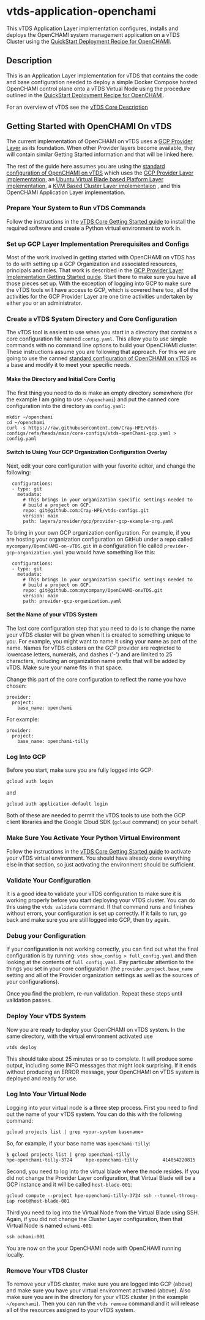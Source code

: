 # vtds-application-openchami

This vTDS Application Layer implementation configures, installs and
deploys the OpenCHAMI system management application on a vTDS Cluster
using the
[QuickStart Deployment Recipe for OpenCHAMI](https://github.com/OpenCHAMI/deployment-recipes/blob/main/quickstart/README.md).

## Description

This is an Application Layer implementation for vTDS that contains the
code and base configuration needed to deploy a simple Docker Compose
hosted OpenCHAMI control plane onto a vTDS Virtual Node using the
procedure outlined in the
[QuickStart Deployment Recipe for OpenCHAMI](https://github.com/OpenCHAMI/deployment-recipes/blob/main/quickstart/README.md).

For an overview of vTDS see the
[vTDS Core Description](https://github.com/Cray-HPE/vtds-core/blob/VSHA-652/README.md)

## Getting Started with OpenCHAMI On vTDS

The current implementation of OpenCHAMI on vTDS uses a
[GCP Provider Layer](https://github.com/Cray-HPE/vtds-provider-gcp/blob/main/README.md)
as its foundation. When other Provider layers become available, they
will contain similar Getting Started information and that will be
linked here.

The rest of the guide here assumes you are using the
[standard configuration of OpenCHAMI on vTDS](https://github.com/Cray-HPE/vtds-configs/blob/main/core-configs/vtds-openChami-gcp.yaml)
which uses the
[GCP Provider Layer implementation](https://github.com/Cray-HPE/vtds-provider-gcp/blob/main/README.md),
an
[Ubuntu Virtual Blade based Platform Layer implementation](https://github.com/Cray-HPE/vtds-platform-ubuntu/blob/main/README.md),
a
[KVM Based Cluster Layer implementaion](https://github.com/Cray-HPE/vtds-cluster-kvm/blob/main/README.md)
, and this OpenCHAMI Application Layer implementation.

### Prepare Your System to Run vTDS Commands

Follow the instructions in the
[vTDS Core Getting Started guide](https://github.com/Cray-HPE/vtds-core/blob/VSHA-652/README.md#getting-started-with-vtds)
to install the required software and create a Python virtual
environment to work in.

### Set up GCP Layer Implementation Prerequisites and Configs

Most of the work involved in getting started with OpenCHAMI on vTDS
has to do with setting up a GCP Organization and associated resources,
principals and roles. That work is described in the
[GCP Provider Layer Implementation Getting Started guide](https://github.com/Cray-HPE/vtds-provider-gcp/blob/main/README.md#getting-started-with-the-gcp-provider-implementation).
Start there to make sure you have all those pieces set up. With the
exception of logging into GCP to make sure the vTDS tools will have
access to GCP, which is covered here too, all of the activities for
the GCP Provider Layer are one time activities undertaken by either
you or an administrator.

### Create a vTDS System Directory and Core Configuration

The vTDS tool is easiest to use when you start in a directory that
contains a core configuration file named `config.yaml`. This allow you
to use simple commands with no command line options to build your
OpenCHAMI cluster. These instructions assume you are following that
approach. For this we are going to use the canned
[standard configuration of OpenCHAMI on vTDS](https://github.com/Cray-HPE/vtds-configs/blob/main/core-configs/vtds-openChami-gcp.yaml)
as a base and modify it to meet your specific needs.

#### Make the Directory and Initial Core Config

The first thing you need to do is make an empty directory somewhere
(for the example I am going to use `~/openchami`) and put the canned
core configuration into the directory as `config.yaml`:

```
mkdir ~/openchami
cd ~/openchami
curl -s https://raw.githubusercontent.com/Cray-HPE/vtds-configs/refs/heads/main/core-configs/vtds-openChami-gcp.yaml > config.yaml
```

#### Switch to Using Your GCP Organization Configuration Overlay

Next, edit your core configuration with your favorite editor, and change
the following:

```
  configurations:
  - type: git
    metadata:
      # This brings in your organization specific settings needed to
      # build a project on GCP.
      repo: git@github.com:Cray-HPE/vtds-configs.git
      version: main
      path: layers/provider/gcp/provider-gcp-example-org.yaml
```
To bring in your own GCP organization configuration. For example, if
you are hosting your organization configuration on GitHub under a repo
called `mycompany/OpenCHAMI-on-vTDS.git` in a configuration file
called `provider-gcp-organization.yaml` you would have something like
this:

```
  configurations:
  - type: git
    metadata:
      # This brings in your organization specific settings needed to
      # build a project on GCP.
      repo: git@github.com:mycompany/OpenCHAMI-onvTDS.git
      version: main
      path: provider-gcp-organization.yaml
```

#### Set the Name of your vTDS System

The last core configuration step that you need to do is to change the
name your vTDS cluster will be given when it is created to something
unique to you. For example, you might want to name it using your name
as part of the name. Names for vTDS clusters on the GCP provider are
reqtricted to lowercase letters, numerals, and dashes
('-') and are limited to 25 characters, including an organization name
prefix that will be added by vTDS. Make sure your name fits in that
space.

Change this part of the core configuration to reflect the name you
have chosen:
```
provider:
  project:
    base_name: openchami
```
For example:
```
provider:
  project:
    base_name: openchami-tilly
```
### Log Into GCP

Before you start, make sure you are fully logged into GCP:
```
gcloud auth login
```
and
```
gcloud auth application-default login
```

Both of these are needed to permit the vTDS tools to use both the GCP
client libraries and the Google Cloud SDK (`gcloud` command) on your
behalf.

### Make Sure You Activate Your Python Virtual Environment

Follow the instructions in the [vTDS Core Getting Started
guide](https://github.com/Cray-HPE/vtds-core/blob/VSHA-652/README.md#python-and-a-virtual-environment)
to activate your vTDS virtual environment. You should have already
done everything else in that section, so just activating the
environment should be sufficient.

### Validate Your Configuration

It is a good idea to validate your vTDS configuration to make sure it
is working properly before you start deploying your vTDS cluster. You
can do this using the `vtds validate` command. If that command runs
and finishes without errors, your configuration is set up
correctly. If it fails to run, go back and make sure you are still
logged into GCP, then try again.

### Debug your Configuration

If your configuration is not working correctly, you can find out what
the final configuration is by running: ``` vtds show_config >
full_config.yaml ``` and then looking at the contents of
`full_config.yaml`. Pay particular attention to the things you set in
your core configuration (the `provider.project.base_name` setting and
all of the Provider organization settings as well as the sources of
your configurations).

Once you find the problem, re-run validation. Repeat these steps until
validation passes.

### Deploy Your vTDS System

Now you are ready to deploy your OpenCHAMI on vTDS system. In the same
directory, with the virtual environment activated use
```
vtds deploy
```
This should take about 25 minutes or so to complete. It will produce
some output, including some INFO messages that might look
surprising. If it ends without producing an ERROR message, your
OpenCHAMI on vTDS system is deployed and ready for use.

### Log Into Your Virtual Node

Logging into your virtual node is a three step process. First you need to find out the name of your vTDS system. You can do this with the following command:
```
gcloud projects list | grep <your-system basename>
```
So, for example, if your base name was `openchami-tilly`:
```
$ gcloud projects list | grep openchami-tilly
hpe-openchami-tilly-3724     hpe-openchami-tilly         414054220815
```

Second, you need to log into the virtual blade where the node
resides. If you did not change the Provider Layer configuration, that
Virtual Blade will be a GCP instance and it will be called
`host-blade-001`:
```
gcloud compute --project hpe-openchami-tilly-3724 ssh --tunnel-throug-iap root@host-blade-001 
```

Third you need to log into the Virtual Node from the Virtual Blade
using SSH. Again, if you did not change the Cluster Layer
configuration, then that Virtual Node is named `ochami-001`:
```
ssh ochami-001
```

You are now on the your OpenCHAMI node with OpenCHAMI running locally.

### Remove Your vTDS Cluster

To remove your vTDS cluster, make sure you are logged into GCP (above)
and make sure you have your virtual environment activated
(above). Also make sure you are in the directory for your vTDS cluster
(in the example `~/openchami`). Then you can run the `vtds remove`
command and it will release all of the resources assigned to your vTDS
system.
